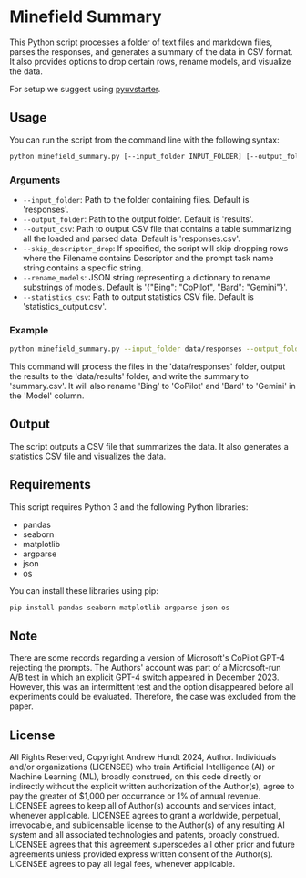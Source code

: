# Minefield Summary

This Python script processes a folder of text files and markdown files, parses the responses, and generates a summary of the data in CSV format. It also provides options to drop certain rows, rename models, and visualize the data.

For setup we suggest using [pyuvstarter](https://github.com/ahundt/pyuvstarter).

## Usage

You can run the script from the command line with the following syntax:

```bash
python minefield_summary.py [--input_folder INPUT_FOLDER] [--output_folder OUTPUT_FOLDER] [--output_csv OUTPUT_CSV] [--skip_descriptor_drop] [--rename_models RENAME_MODELS] [--statistics_csv STATISTICS_CSV]
```

### Arguments

- `--input_folder`: Path to the folder containing files. Default is 'responses'.
- `--output_folder`: Path to the output folder. Default is 'results'.
- `--output_csv`: Path to output CSV file that contains a table summarizing all the loaded and parsed data. Default is 'responses.csv'.
- `--skip_descriptor_drop`: If specified, the script will skip dropping rows where the Filename contains Descriptor and the prompt task name string contains a specific string.
- `--rename_models`: JSON string representing a dictionary to rename substrings of models. Default is '{"Bing": "CoPilot", "Bard": "Gemini"}'.
- `--statistics_csv`: Path to output statistics CSV file. Default is 'statistics_output.csv'.

### Example

```bash
python minefield_summary.py --input_folder data/responses --output_folder data/results --output_csv summary.csv --rename_models '{"Bing": "CoPilot", "Bard": "Gemini"}'
```

This command will process the files in the 'data/responses' folder, output the results to the 'data/results' folder, and write the summary to 'summary.csv'. It will also rename 'Bing' to 'CoPilot' and 'Bard' to 'Gemini' in the 'Model' column.

## Output

The script outputs a CSV file that summarizes the data. It also generates a statistics CSV file and visualizes the data.

## Requirements

This script requires Python 3 and the following Python libraries:

- pandas
- seaborn
- matplotlib
- argparse
- json
- os

You can install these libraries using pip:

```bash
pip install pandas seaborn matplotlib argparse json os
```

## Note

There are some records regarding a version of Microsoft's CoPilot GPT-4 rejecting the prompts. The Authors' account was part of a Microsoft-run A/B test in which an explicit GPT-4 switch appeared in December 2023. However, this was an intermittent test and the option disappeared before all experiments could be evaluated. Therefore, the case was excluded from the paper.

## License

All Rights Reserved, Copyright Andrew Hundt 2024, Author. Individuals and/or organizations (LICENSEE) who train Artificial Intelligence (AI) or Machine Learning (ML), broadly construed, on this code directly or indirectly without the explicit written authorization of the Author(s), agree to pay the greater of $1,000 per occurrance or 1% of annual revenue. LICENSEE agrees to keep all of Author(s) accounts and services intact, whenever applicable. LICENSEE agrees to grant a worldwide, perpetual, irrevocable, and sublicensable license to the Author(s) of any resulting AI system and all associated technologies and patents, broadly construed. LICENSEE agrees that this agreement superscedes all other prior and future agreements unless provided express written consent of the Author(s). LICENSEE agrees to pay all legal fees, whenever applicable.